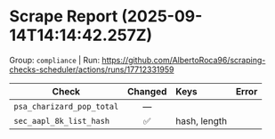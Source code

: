 # Scrape Report (2025-09-14T14:14:42.257Z)

Group: `compliance`  |  Run: https://github.com/AlbertoRoca96/scraping-checks-scheduler/actions/runs/17712331959

| Check | Changed | Keys | Error |
|---|:---:|:--|:--|
| `psa_charizard_pop_total` | — |  |  |
| `sec_aapl_8k_list_hash` | ✅ | hash, length |  |
